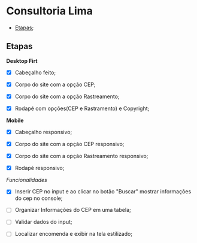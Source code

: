 # Consultoria Lima

 - [Etapas](#etapas);

## Etapas 

**Desktop Firt**

 - [x] Cabeçalho feito;

 - [x] Corpo do site com a opção CEP;

 - [x] Corpo do site com a opção Rastreamento;

 - [x] Rodapé com opções(CEP e Rastramento) e Copyright;

**Mobile**

 - [x] Cabeçalho responsivo;

 - [x] Corpo do site com a opção CEP responsivo;

 - [x] Corpo do site com a opção Rastreamento responsivo;

 - [x] Rodapé responsivo;

 *Funcionalidades*

 - [x] Inserir CEP no input e ao clicar no botão "Buscar" mostrar informações do cep no console;

 - [ ] Organizar Informações do CEP em uma tabela;

 - [ ] Validar dados do input;

 - [ ] Localizar encomenda e exibir na tela estilizado;
